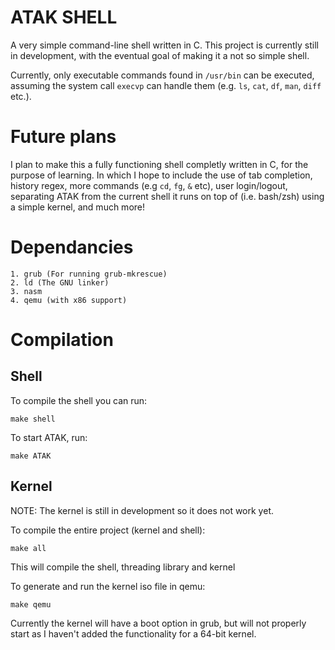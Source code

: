 # ATAK SHELL
A very simple command-line shell written in C. This project is currently still in development, with the eventual goal
of making it a not so simple shell. 

Currently, only executable commands found in `/usr/bin` can be executed, assuming the system call `execvp` can handle them (e.g. `ls`, `cat`, `df`, `man`, `diff` etc.).

# Future plans
I plan to make this a fully functioning shell completly written in C, for the purpose of learning. In which I hope to include the use of tab completion, history regex, more commands (e.g `cd`, `fg`, `&` etc), user login/logout, separating ATAK from the current shell it runs on top of (i.e. bash/zsh) using a simple kernel, and much more!

# Dependancies
    1. grub (For running grub-mkrescue)
    2. ld (The GNU linker)
    3. nasm
    4. qemu (with x86 support)

# Compilation
## Shell
To compile the shell you can run:
```
make shell
```

To start ATAK, run: 
```
make ATAK
```
## Kernel
NOTE: The kernel is still in development so it does not work yet.

To compile the entire project (kernel and shell):
```
make all
```
This will compile the shell, threading library and kernel


To generate and run the kernel iso file in qemu:
```
make qemu
```
Currently the kernel will have a boot option in grub, but will not properly start as I haven't added the functionality for a 64-bit kernel.
